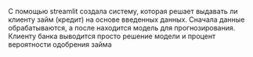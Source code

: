 С помощью streamlit создала систему, которая решает выдавать ли клиенту займ (кредит) на основе введенных данных. Сначала данные обрабатываются, а после находится модель для прогнозирования. Клиенту банка выводится просто решение модели и процент вероятности одобрения займа

